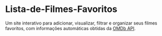 # Lista-de-Filmes-Favoritos
Um site interativo para adicionar, visualizar, filtrar e organizar seus filmes favoritos, com informações automáticas obtidas da [OMDb API](http://www.omdbapi.com/).
